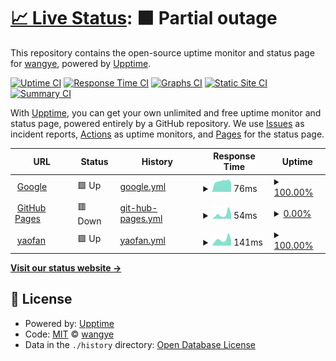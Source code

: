 # [📈 Live Status](https://yaofan.pro): <!--live status--> **🟧 Partial outage**

This repository contains the open-source uptime monitor and status page for [wangye](https://yaofan.pro), powered by [Upptime](https://github.com/upptime/upptime).

[![Uptime CI](https://github.com/wyvwly/upptime/workflows/Uptime%20CI/badge.svg)](https://github.com/wyvwly/upptime/actions?query=workflow%3A%22Uptime+CI%22)
[![Response Time CI](https://github.com/wyvwly/upptime/workflows/Response%20Time%20CI/badge.svg)](https://github.com/wyvwly/upptime/actions?query=workflow%3A%22Response+Time+CI%22)
[![Graphs CI](https://github.com/wyvwly/upptime/workflows/Graphs%20CI/badge.svg)](https://github.com/wyvwly/upptime/actions?query=workflow%3A%22Graphs+CI%22)
[![Static Site CI](https://github.com/wyvwly/upptime/workflows/Static%20Site%20CI/badge.svg)](https://github.com/wyvwly/upptime/actions?query=workflow%3A%22Static+Site+CI%22)
[![Summary CI](https://github.com/wyvwly/upptime/workflows/Summary%20CI/badge.svg)](https://github.com/wyvwly/upptime/actions?query=workflow%3A%22Summary+CI%22)

With [Upptime](https://upptime.js.org), you can get your own unlimited and free uptime monitor and status page, powered entirely by a GitHub repository. We use [Issues](https://github.com/wyvwly/upptime/issues) as incident reports, [Actions](https://github.com/wyvwly/upptime/actions) as uptime monitors, and [Pages](https://yaofan.pro) for the status page.

<!--start: status pages-->
<!-- This summary is generated by Upptime (https://github.com/upptime/upptime) -->
<!-- Do not edit this manually, your changes will be overwritten -->
<!-- prettier-ignore -->
| URL | Status | History | Response Time | Uptime |
| --- | ------ | ------- | ------------- | ------ |
| <img alt="" src="https://icons.duckduckgo.com/ip3/www.google.com.ico" height="13"> [Google](https://www.google.com) | 🟩 Up | [google.yml](https://github.com/wyvwly/upptime/commits/HEAD/history/google.yml) | <details><summary><img alt="Response time graph" src="./graphs/google/response-time-week.png" height="20"> 76ms</summary><br><a href="https://wyvwly.github.io/upptime/history/google"><img alt="Response time 98" src="https://img.shields.io/endpoint?url=https%3A%2F%2Fraw.githubusercontent.com%2Fwyvwly%2Fupptime%2FHEAD%2Fapi%2Fgoogle%2Fresponse-time.json"></a><br><a href="https://wyvwly.github.io/upptime/history/google"><img alt="24-hour response time 66" src="https://img.shields.io/endpoint?url=https%3A%2F%2Fraw.githubusercontent.com%2Fwyvwly%2Fupptime%2FHEAD%2Fapi%2Fgoogle%2Fresponse-time-day.json"></a><br><a href="https://wyvwly.github.io/upptime/history/google"><img alt="7-day response time 76" src="https://img.shields.io/endpoint?url=https%3A%2F%2Fraw.githubusercontent.com%2Fwyvwly%2Fupptime%2FHEAD%2Fapi%2Fgoogle%2Fresponse-time-week.json"></a><br><a href="https://wyvwly.github.io/upptime/history/google"><img alt="30-day response time 98" src="https://img.shields.io/endpoint?url=https%3A%2F%2Fraw.githubusercontent.com%2Fwyvwly%2Fupptime%2FHEAD%2Fapi%2Fgoogle%2Fresponse-time-month.json"></a><br><a href="https://wyvwly.github.io/upptime/history/google"><img alt="1-year response time 98" src="https://img.shields.io/endpoint?url=https%3A%2F%2Fraw.githubusercontent.com%2Fwyvwly%2Fupptime%2FHEAD%2Fapi%2Fgoogle%2Fresponse-time-year.json"></a></details> | <details><summary><a href="https://wyvwly.github.io/upptime/history/google">100.00%</a></summary><a href="https://wyvwly.github.io/upptime/history/google"><img alt="All-time uptime 100.00%" src="https://img.shields.io/endpoint?url=https%3A%2F%2Fraw.githubusercontent.com%2Fwyvwly%2Fupptime%2FHEAD%2Fapi%2Fgoogle%2Fuptime.json"></a><br><a href="https://wyvwly.github.io/upptime/history/google"><img alt="24-hour uptime 100.00%" src="https://img.shields.io/endpoint?url=https%3A%2F%2Fraw.githubusercontent.com%2Fwyvwly%2Fupptime%2FHEAD%2Fapi%2Fgoogle%2Fuptime-day.json"></a><br><a href="https://wyvwly.github.io/upptime/history/google"><img alt="7-day uptime 100.00%" src="https://img.shields.io/endpoint?url=https%3A%2F%2Fraw.githubusercontent.com%2Fwyvwly%2Fupptime%2FHEAD%2Fapi%2Fgoogle%2Fuptime-week.json"></a><br><a href="https://wyvwly.github.io/upptime/history/google"><img alt="30-day uptime 100.00%" src="https://img.shields.io/endpoint?url=https%3A%2F%2Fraw.githubusercontent.com%2Fwyvwly%2Fupptime%2FHEAD%2Fapi%2Fgoogle%2Fuptime-month.json"></a><br><a href="https://wyvwly.github.io/upptime/history/google"><img alt="1-year uptime 100.00%" src="https://img.shields.io/endpoint?url=https%3A%2F%2Fraw.githubusercontent.com%2Fwyvwly%2Fupptime%2FHEAD%2Fapi%2Fgoogle%2Fuptime-year.json"></a></details>
| <img alt="" src="https://icons.duckduckgo.com/ip3/wyvwly.github.io.ico" height="13"> [GitHub Pages](https://wyvwly.github.io) | 🟥 Down | [git-hub-pages.yml](https://github.com/wyvwly/upptime/commits/HEAD/history/git-hub-pages.yml) | <details><summary><img alt="Response time graph" src="./graphs/git-hub-pages/response-time-week.png" height="20"> 54ms</summary><br><a href="https://wyvwly.github.io/upptime/history/git-hub-pages"><img alt="Response time 79" src="https://img.shields.io/endpoint?url=https%3A%2F%2Fraw.githubusercontent.com%2Fwyvwly%2Fupptime%2FHEAD%2Fapi%2Fgit-hub-pages%2Fresponse-time.json"></a><br><a href="https://wyvwly.github.io/upptime/history/git-hub-pages"><img alt="24-hour response time 58" src="https://img.shields.io/endpoint?url=https%3A%2F%2Fraw.githubusercontent.com%2Fwyvwly%2Fupptime%2FHEAD%2Fapi%2Fgit-hub-pages%2Fresponse-time-day.json"></a><br><a href="https://wyvwly.github.io/upptime/history/git-hub-pages"><img alt="7-day response time 54" src="https://img.shields.io/endpoint?url=https%3A%2F%2Fraw.githubusercontent.com%2Fwyvwly%2Fupptime%2FHEAD%2Fapi%2Fgit-hub-pages%2Fresponse-time-week.json"></a><br><a href="https://wyvwly.github.io/upptime/history/git-hub-pages"><img alt="30-day response time 79" src="https://img.shields.io/endpoint?url=https%3A%2F%2Fraw.githubusercontent.com%2Fwyvwly%2Fupptime%2FHEAD%2Fapi%2Fgit-hub-pages%2Fresponse-time-month.json"></a><br><a href="https://wyvwly.github.io/upptime/history/git-hub-pages"><img alt="1-year response time 79" src="https://img.shields.io/endpoint?url=https%3A%2F%2Fraw.githubusercontent.com%2Fwyvwly%2Fupptime%2FHEAD%2Fapi%2Fgit-hub-pages%2Fresponse-time-year.json"></a></details> | <details><summary><a href="https://wyvwly.github.io/upptime/history/git-hub-pages">0.00%</a></summary><a href="https://wyvwly.github.io/upptime/history/git-hub-pages"><img alt="All-time uptime 28.94%" src="https://img.shields.io/endpoint?url=https%3A%2F%2Fraw.githubusercontent.com%2Fwyvwly%2Fupptime%2FHEAD%2Fapi%2Fgit-hub-pages%2Fuptime.json"></a><br><a href="https://wyvwly.github.io/upptime/history/git-hub-pages"><img alt="24-hour uptime 0.00%" src="https://img.shields.io/endpoint?url=https%3A%2F%2Fraw.githubusercontent.com%2Fwyvwly%2Fupptime%2FHEAD%2Fapi%2Fgit-hub-pages%2Fuptime-day.json"></a><br><a href="https://wyvwly.github.io/upptime/history/git-hub-pages"><img alt="7-day uptime 0.00%" src="https://img.shields.io/endpoint?url=https%3A%2F%2Fraw.githubusercontent.com%2Fwyvwly%2Fupptime%2FHEAD%2Fapi%2Fgit-hub-pages%2Fuptime-week.json"></a><br><a href="https://wyvwly.github.io/upptime/history/git-hub-pages"><img alt="30-day uptime 28.94%" src="https://img.shields.io/endpoint?url=https%3A%2F%2Fraw.githubusercontent.com%2Fwyvwly%2Fupptime%2FHEAD%2Fapi%2Fgit-hub-pages%2Fuptime-month.json"></a><br><a href="https://wyvwly.github.io/upptime/history/git-hub-pages"><img alt="1-year uptime 28.94%" src="https://img.shields.io/endpoint?url=https%3A%2F%2Fraw.githubusercontent.com%2Fwyvwly%2Fupptime%2FHEAD%2Fapi%2Fgit-hub-pages%2Fuptime-year.json"></a></details>
| <img alt="" src="https://icons.duckduckgo.com/ip3/yaofan.pro.ico" height="13"> [yaofan](https://yaofan.pro) | 🟩 Up | [yaofan.yml](https://github.com/wyvwly/upptime/commits/HEAD/history/yaofan.yml) | <details><summary><img alt="Response time graph" src="./graphs/yaofan/response-time-week.png" height="20"> 141ms</summary><br><a href="https://wyvwly.github.io/upptime/history/yaofan"><img alt="Response time 169" src="https://img.shields.io/endpoint?url=https%3A%2F%2Fraw.githubusercontent.com%2Fwyvwly%2Fupptime%2FHEAD%2Fapi%2Fyaofan%2Fresponse-time.json"></a><br><a href="https://wyvwly.github.io/upptime/history/yaofan"><img alt="24-hour response time 123" src="https://img.shields.io/endpoint?url=https%3A%2F%2Fraw.githubusercontent.com%2Fwyvwly%2Fupptime%2FHEAD%2Fapi%2Fyaofan%2Fresponse-time-day.json"></a><br><a href="https://wyvwly.github.io/upptime/history/yaofan"><img alt="7-day response time 141" src="https://img.shields.io/endpoint?url=https%3A%2F%2Fraw.githubusercontent.com%2Fwyvwly%2Fupptime%2FHEAD%2Fapi%2Fyaofan%2Fresponse-time-week.json"></a><br><a href="https://wyvwly.github.io/upptime/history/yaofan"><img alt="30-day response time 169" src="https://img.shields.io/endpoint?url=https%3A%2F%2Fraw.githubusercontent.com%2Fwyvwly%2Fupptime%2FHEAD%2Fapi%2Fyaofan%2Fresponse-time-month.json"></a><br><a href="https://wyvwly.github.io/upptime/history/yaofan"><img alt="1-year response time 169" src="https://img.shields.io/endpoint?url=https%3A%2F%2Fraw.githubusercontent.com%2Fwyvwly%2Fupptime%2FHEAD%2Fapi%2Fyaofan%2Fresponse-time-year.json"></a></details> | <details><summary><a href="https://wyvwly.github.io/upptime/history/yaofan">100.00%</a></summary><a href="https://wyvwly.github.io/upptime/history/yaofan"><img alt="All-time uptime 100.00%" src="https://img.shields.io/endpoint?url=https%3A%2F%2Fraw.githubusercontent.com%2Fwyvwly%2Fupptime%2FHEAD%2Fapi%2Fyaofan%2Fuptime.json"></a><br><a href="https://wyvwly.github.io/upptime/history/yaofan"><img alt="24-hour uptime 100.00%" src="https://img.shields.io/endpoint?url=https%3A%2F%2Fraw.githubusercontent.com%2Fwyvwly%2Fupptime%2FHEAD%2Fapi%2Fyaofan%2Fuptime-day.json"></a><br><a href="https://wyvwly.github.io/upptime/history/yaofan"><img alt="7-day uptime 100.00%" src="https://img.shields.io/endpoint?url=https%3A%2F%2Fraw.githubusercontent.com%2Fwyvwly%2Fupptime%2FHEAD%2Fapi%2Fyaofan%2Fuptime-week.json"></a><br><a href="https://wyvwly.github.io/upptime/history/yaofan"><img alt="30-day uptime 100.00%" src="https://img.shields.io/endpoint?url=https%3A%2F%2Fraw.githubusercontent.com%2Fwyvwly%2Fupptime%2FHEAD%2Fapi%2Fyaofan%2Fuptime-month.json"></a><br><a href="https://wyvwly.github.io/upptime/history/yaofan"><img alt="1-year uptime 100.00%" src="https://img.shields.io/endpoint?url=https%3A%2F%2Fraw.githubusercontent.com%2Fwyvwly%2Fupptime%2FHEAD%2Fapi%2Fyaofan%2Fuptime-year.json"></a></details>

<!--end: status pages-->

[**Visit our status website →**](https://yaofan.pro)

## 📄 License

- Powered by: [Upptime](https://github.com/upptime/upptime)
- Code: [MIT](./LICENSE) © [wangye](https://yaofan.pro)
- Data in the `./history` directory: [Open Database License](https://opendatacommons.org/licenses/odbl/1-0/)
